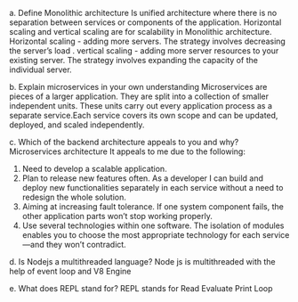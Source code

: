a. Define Monolithic architecture
Is unified architecture where there is no separation between services or components of the application. 
Horizontal scaling and vertical scaling are for scalability in Monolithic architecture. 
Horizontal scaling - adding  more servers. The strategy involves decreasing the server’s load . 
vertical scaling - adding more server resources to your existing server. The strategy involves expanding the capacity of the individual server.


b. Explain microservices in your own understanding
Microservices are pieces of a larger application. They are split into a collection of smaller independent units. These units carry out every application process as a separate service.Each service covers its own scope and can be updated, deployed, and scaled independently.


c. Which of the backend architecture appeals to you and why?
Microservices architecture
It appeals to me due to the following: 
1. Need to develop a scalable application. 
2. Plan to release new features often. As a developer I can build and deploy new functionalities separately in each service without a need to redesign the whole solution.
3. Aiming at increasing fault tolerance.  If one system component fails, the other application parts won’t stop working properly.
4. Use several technologies within one software. The isolation of modules enables you to choose the most appropriate technology for each service—and they won’t contradict.

d. Is Nodejs a multithreaded language?
Node js is multithreaded with the help of event loop and V8 Engine


e. What does REPL stand for?
REPL stands for Read Evaluate Print Loop